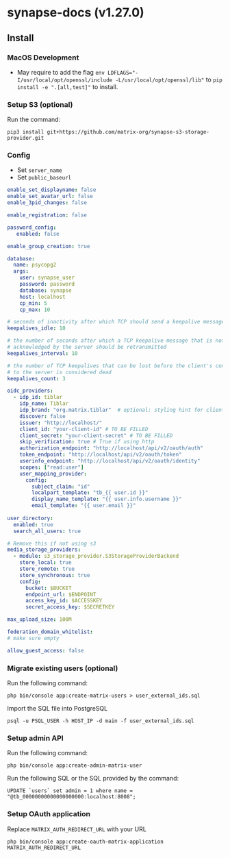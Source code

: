 # synapse-docs (v1.27.0)

## Install

### MacOS Development

- May require to add the flag `env LDFLAGS="-I/usr/local/opt/openssl/include -L/usr/local/opt/openssl/lib"` to `pip install -e ".[all,test]"` to install.

### Setup S3 (optional)

Run the command:
```
pip3 install git+https://github.com/matrix-org/synapse-s3-storage-provider.git
```

### Config

- Set `server_name`
- Set `public_baseurl`

```yaml
enable_set_displayname: false
enable_set_avatar_url: false
enable_3pid_changes: false

enable_registration: false

password_config:
   enabled: false

enable_group_creation: true

database:
  name: psycopg2
  args:
    user: synapse_user
    password: password
    database: synapse
    host: localhost
    cp_min: 5
    cp_max: 10

# seconds of inactivity after which TCP should send a keepalive message to the server
keepalives_idle: 10

# the number of seconds after which a TCP keepalive message that is not
# acknowledged by the server should be retransmitted
keepalives_interval: 10

# the number of TCP keepalives that can be lost before the client's connection
# to the server is considered dead
keepalives_count: 3

oidc_providers:
  - idp_id: tiblar
    idp_name: Tiblar
    idp_brand: "org.matrix.tiblar"  # optional: styling hint for clients
    discover: false
    issuer: "http://localhost/"
    client_id: "your-client-id" # TO BE FILLED
    client_secret: "your-client-secret" # TO BE FILLED
    skip_verification: true # True if using http
    authorization_endpoint: "http://localhost/api/v2/oauth/auth"
    token_endpoint: "http://localhost/api/v2/oauth/token"
    userinfo_endpoint: "http://localhost/api/v2/oauth/identity"
    scopes: ["read:user"]
    user_mapping_provider:
      config:
        subject_claim: "id"
        localpart_template: "tb_{{ user.id }}"
        display_name_template: "{{ user.info.username }}"
        email_template: "{{ user.email }}"
        
user_directory:
  enabled: true
  search_all_users: true

# Remove this if not using s3
media_storage_providers:
  - module: s3_storage_provider.S3StorageProviderBackend
    store_local: true
    store_remote: true
    store_synchronous: true
    config:
      bucket: $BUCKET
      endpoint_url: $ENDPOINT
      access_key_id: $ACCESSKEY
      secret_access_key: $SECRETKEY

max_upload_size: 100M

federation_domain_whitelist:
# make sure empty

allow_guest_access: false
```

### Migrate existing users (optional)

Run the following command:
```
php bin/console app:create-matrix-users > user_external_ids.sql
```

Import the SQL file into PostgreSQL
```
psql -u PSQL_USER -h HOST_IP -d main -f user_external_ids.sql
```

### Setup admin API

Run the following command:
```
php bin/console app:create-admin-matrix-user
```

Run the following SQL or the SQL provided by the command:
```
UPDATE `users` set admin = 1 where name = "@tb_00000000000000000000:localhost:8008";
```

### Setup OAuth application
Replace `MATRIX_AUTH_REDIRECT_URL` with your URL
```
php bin/console app:create-oauth-matrix-application MATRIX_AUTH_REDIRECT_URL
```